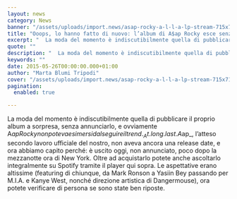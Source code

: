 ```yaml
---
layout: news
category: News
banner: "/assets/uploads/import.news/asap-rocky-a-l-l-a-lp-stream-715x715.jpg"
title: "Ooops, lo hanno fatto di nuovo: l’album di A$ap Rocky esce senza preavviso"
excerpt: "  La moda del momento è indiscutibilmente quella di pubblicare il proprio album a sorpresa, senza annunciarlo, e ovviamente A$ap Rocky non poteva esimersi dal seguire il trend. At.long.last.A$ap, l’atteso secondo lavoro ufficiale del nostro, non aveva ancora una release date, e ora abbiamo capito perché: è uscito oggi, non annunciato, poco dopo la mezzanotte [&hellip"
quote: ""
description: "  La moda del momento è indiscutibilmente quella di pubblicare il proprio album a sorpresa, senza annunciarlo, e ovviamente A$ap Rocky non poteva esimersi dal seguire il trend. At.long.last.A$ap, l’atteso secondo lavoro ufficiale del nostro, non aveva ancora una release date, e ora abbiamo capito perché: è uscito oggi, non annunciato, poco dopo la mezzanotte [&hellip"
keywords: ""
date: 2015-05-26T00:00:00.000+01:00
author: "Marta Blumi Tripodi"
cover: "/assets/uploads/import.news/asap-rocky-a-l-l-a-lp-stream-715x715.jpg"
pagination:
  enabled: true

---
```


La moda del momento è indiscutibilmente quella di pubblicare il proprio album a sorpresa, senza annunciarlo, e ovviamente A$ap Rocky non poteva esimersi dal seguire il trend. _At.long.last.A$ap_, l’atteso secondo lavoro ufficiale del nostro, non aveva ancora una release date, e ora abbiamo capito perché: è uscito oggi, non annunciato, poco dopo la mezzanotte ora di New York. Oltre ad acquistarlo potete anche ascoltarlo integralmente su Spotify tramite il player qui sopra. Le aspettative erano altissime (featuring di chiunque, da Mark Ronson a Yasiin Bey passando per M.I.A. e Kanye West, nonché direzione artistica di Dangermouse), ora potete verificare di persona se sono state ben riposte.